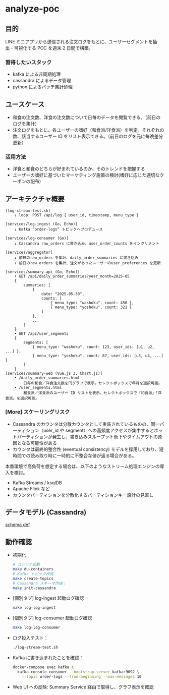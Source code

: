# analyze-poc

## 目的

LINE ミニアプリから送信される注文ログをもとに、ユーザーセグメントを抽出・可視化する POC を週末 2 日間で構築。

### 習得したいスタック

- kafka による非同期処理
- cassandra によるデータ管理
- python によるバッチ集計処理

## ユースケース

- 和食の注文数、洋食の注文数について日毎のデータを閲覧できる。（前日のログを集計）
- 注文ログをもとに、各ユーザーの嗜好（和食派/洋食派）を判定。それぞれの数、該当するユーザー ID をリスト表示できる。（前日のログを元に毎晩差分更新）

### 活用方法

- 洋食と和食のどちらが好まれているのか、そのトレンドを把握する
- ユーザーの嗜好に基づいたマーケティング施策の検討(嗜好に応じた適切なクーポンの配布)

## アーキテクチャ概要

```text
[log-stream-test.sh]
    ↓ loop: POST /api/log { user_id, timestamp, menu_type }

[services/log-ingest (Go, Echo)]
    ↓ Kafka “order-logs” トピックへプロデュース

[services/log-consumer (Go)]
    ↓ Cassandra raw_orders に書き込み、user_order_counts をインクリメント

[services/aggregator]
    ↓ 前日のraw_orders を集計、daily_order_summaries に書き込み
    ↓ 前日のraw_orders を集計、注文があったユーザーのuser_preferences を更新

[services/summary-api (Go, Echo)]
    • GET /api/daily_order_summaries?year_month=2025-05
    {
        summaries: [
            {
                date: "2025-05-30",
                counts: [
                    { menu_type: "washoku", count: 456 },
                    { menu_type: "yoshoku", count: 321 }
                ]
            },
            ...
        ]
    }
    • GET /api/user_segments
    {
        segments: [
            { menu_type: "washoku", count: 123, user_ids: [u1, u2, ...] },
            { menu_type: "yoshoku", count: 87, user_ids: [u3, u4, ...] }
        ]
    }
[services/summary-web (Vue.js 3, Chart.js)]
    • /daily_order_summaries.html
        日毎の和食／洋食注文数を円グラフで表示。セレクトボックスで年月を選択可能。
    • /user_segments.html
        和食派／洋食派のユーザー ID リストを表示。セレクトボックスで「和食派」「洋食派」を選択可能。
```

### [More] スケーリングリスク

- Cassandra のカウンタは分散カウンタとして実装されているものの、同一パーティション（user_id や segment）への高頻度アクセスが集中するとホットパーティションが発生し、書き込みスループット低下やタイムアウトの原因となる可能性がある
- カウンタは最終的整合性 (eventual consistency) モデルを採用しており、短時間での読み取り時に一時的に不整合な値が返る場合がある。

本番環境で高負荷を想定する場合は、以下のようなストリーム処理エンジンの導入を検討。

- Kafka Streams / ksqlDB
- Apache Flink など
- カウンタパーティションを分散化するパーティションキー設計の見直し

## データモデル (Cassandra)

[schema def](/cassandra/init/01_create_keyspace_and_tables.cql)

## 動作確認

- 初期化
  ```bash
  # コンテナ起動
  make du-containers
  # Kafka トピック作成
  make create-topics
  # Cassandra スキーマ作成：
  make init-cassandra
  ```
- [個別タブ] log-ingest 起動ログ確認
  ```bash
  make log-log-ingest
  ```
- [個別タブ] log-consumer 起動ログ確認

  ```bash
  make log-log-consumer
  ```

- ログ投入テスト：
  ```bash
  ./log-stream-test.sh
  ```
- Kafka に書き込まれたことを確認：
  ```bash
  docker-compose exec kafka \
    kafka-console-consumer --bootstrap-server kafka:9092 \
      --topic order-logs --from-beginning --max-messages 10
  ```
- Web UI への反映: Summary Service 経由で取得し、グラフ表示を確認
